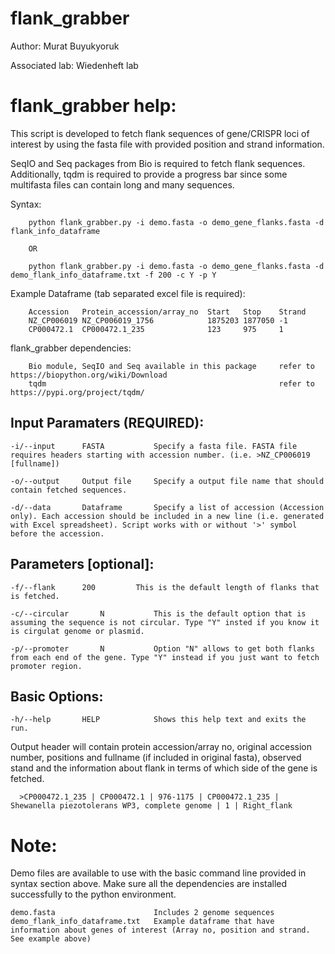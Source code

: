 # flank_grabber

Author: Murat Buyukyoruk

Associated lab: Wiedenheft lab

# flank_grabber help:

This script is developed to fetch flank sequences of gene/CRISPR loci of interest by using the fasta file with provided position and strand information. 

SeqIO and Seq packages from Bio is required to fetch flank sequences. Additionally, tqdm is required to provide a progress bar since some multifasta files can contain long and many sequences.
        
Syntax:

        python flank_grabber.py -i demo.fasta -o demo_gene_flanks.fasta -d flank_info_dataframe
        
        OR
        
        python flank_grabber.py -i demo.fasta -o demo_gene_flanks.fasta -d demo_flank_info_dataframe.txt -f 200 -c Y -p Y

Example Dataframe (tab separated excel file is required):

        Accession   Protein_accession/array_no  Start   Stop    Strand
        NZ_CP006019 NZ_CP006019_1756            1875203 1877050 -1
        CP000472.1  CP000472.1_235              123     975     1
        
flank_grabber dependencies:
  
        Bio module, SeqIO and Seq available in this package     refer to https://biopython.org/wiki/Download
        tqdm                                                    refer to https://pypi.org/project/tqdm/
	
Input Paramaters (REQUIRED):
----------------------------
	-i/--input		FASTA			Specify a fasta file. FASTA file requires headers starting with accession number. (i.e. >NZ_CP006019 [fullname])

	-o/--output		Output file	    Specify a output file name that should contain fetched sequences.

	-d/--data		Dataframe		Specify a list of accession (Accession only). Each accession should be included in a new line (i.e. generated with Excel spreadsheet). Script works with or without '>' symbol before the accession.

Parameters [optional]:
----------------------
	-f/--flank		200			This is the default length of flanks that is fetched.

	-c/--circular		N			This is the default option that is assuming the sequence is not circular. Type "Y" insted if you know it is cirgulat genome or plasmid.

	-p/--promoter		N			Option "N" allows to get both flanks from each end of the gene. Type "Y" instead if you just want to fetch promoter region.
	
Basic Options:
--------------
	-h/--help		HELP			Shows this help text and exits the run.

Output header will contain protein accession/array no, original accession number, positions and fullname (if included in original fasta), observed stand and the information about flank in terms of which side of the gene is fetched.
	
  
      >CP000472.1_235 | CP000472.1 | 976-1175 | CP000472.1_235 | Shewanella piezotolerans WP3, complete genome | 1 | Right_flank
      
# Note:

Demo files are available to use with the basic command line provided in syntax section above. Make sure all the dependencies are installed successfully to the python environment.

    demo.fasta                      Includes 2 genome sequences
    demo_flank_info_dataframe.txt   Example dataframe that have information about genes of interest (Array no, position and strand. See example above)
